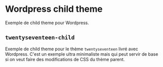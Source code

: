 # Wordpress child theme

Exemple de child theme pour Wordpress.

## `twentyseventeen-child`

Exemple de child theme pour le thème `twentyseventeen` livré avec Wordpress.
C'est un exemple ultra minimaliste mais qui peut servir de base si on veut faire des modifications de CSS du thème parent.


